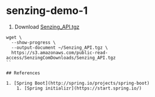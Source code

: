 # senzing-demo-1




1. Download [Senzing_API.tgz](https://s3.amazonaws.com/public-read-access/SenzingComDownloads/Senzing_API.tgz)
```console
wget \
  --show-progress \
  --output-document ~/Senzing_API.tgz \
  https://s3.amazonaws.com/public-read-access/SenzingComDownloads/Senzing_API.tgz
``

## References

1. [Spring Boot](http://spring.io/projects/spring-boot)
    1. [Spring initializr](https://start.spring.io/)